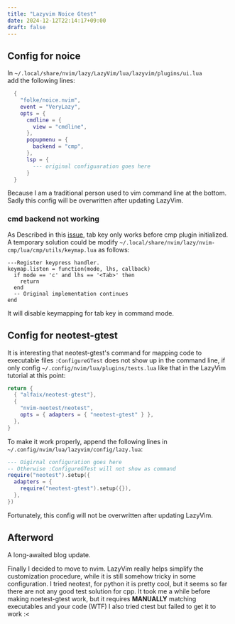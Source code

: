 ```yaml
---
title: "Lazyvim Noice Gtest"
date: 2024-12-12T22:14:17+09:00
draft: false
---
```


## Config for noice

In `~/.local/share/nvim/lazy/LazyVim/lua/lazyvim/plugins/ui.lua`  
add the following lines:

```lua
  {
    "folke/noice.nvim",
    event = "VeryLazy",
    opts = {
      cmdline = {
        view = "cmdline",
      },
      popupmenu = {
        backend = "cmp",
      },
      lsp = {
        --- original configuaration goes here
      }
  }
```

Because I am a traditional person used to vim command line at the bottom.  
Sadly this config will be overwritten after updating LazyVim.

### cmd backend <Tab> not working

As Described in this [issue](https://github.com/folke/noice.nvim/issues/958), 
tab key only works before cmp plugin initialized. A temporary solution 
could be modify `~/.local/share/nvim/lazy/nvim-cmp/lua/cmp/utils/keymap.lua` 
as follows:

```
---Register keypress handler.
keymap.listen = function(mode, lhs, callback)
  if mode == 'c' and lhs == '<Tab>' then
    return
  end
  -- Original implementation continues
end
```

It will disable keymapping for tab key in command mode.


## Config for neotest-gtest

It is interesting that neotest-gtest's command for mapping code to
executable files `:ConfigureGTest` does not show up in the command
line, if only config `~/.config/nvim/lua/plugins/tests.lua` like
that in the LazyVim tutorial at this point:

```lua
return {
  { "alfaix/neotest-gtest"},
  {
    "nvim-neotest/neotest",
    opts = { adapters = { "neotest-gtest" } },
  },
}
```

To make it work properly, append the following lines in  
`~/.config/nvim/lua/lazyvim/config/lazy.lua`:

```lua
--- Oigirnal configuration goes here
-- Otherwise :ConfigureGTest will not show as command
require("neotest").setup({
  adapters = {
    require("neotest-gtest").setup({}),
  },
})
```

Fortunately, this config will not be overwritten after updating LazyVim.

## Afterword

A long-awaited blog update.

Finally I decided to move to nvim. LazyVim really helps simplify
the customization procedure, while it is still somehow tricky in
some configuration. I tried neotest, for python it is pretty cool,
but it seems so far there are not any good test solution for cpp.
It took me a while before making noetest-gtest work, but it requires
**MANUALLY** matching executables and your code (WTF)
I also tried ctest but failed to get it to work :<
